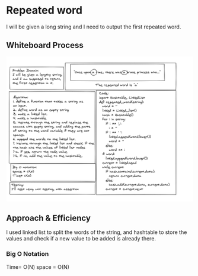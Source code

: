 # Repeated word

I will be given a long string and I need to output the first repeated word.

## Whiteboard Process

!['whiteboard](/Assets/repeated_words.png)

## Approach & Efficiency

I used linked list to split the words of the string, and hashtable to store the values and check if a new value to be added is already there.

### Big O Notation

Time= O(N)
space = O(N)

